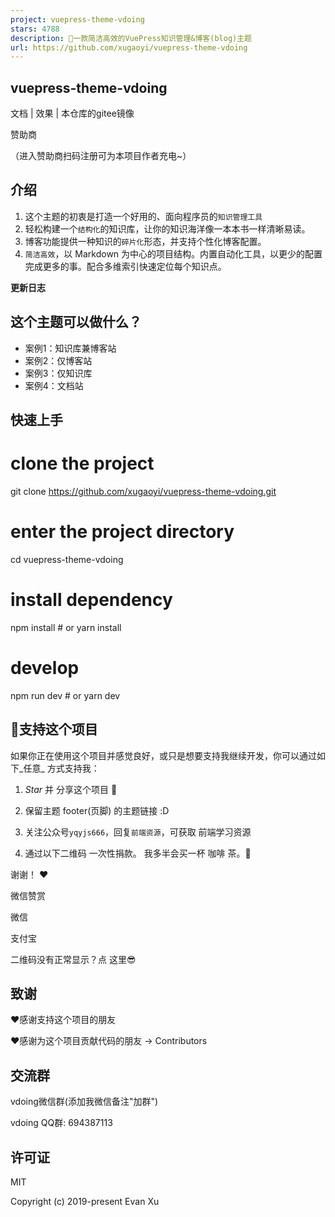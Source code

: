 ```yaml
---
project: vuepress-theme-vdoing
stars: 4788
description: 🚀一款简洁高效的VuePress知识管理&博客(blog)主题
url: https://github.com/xugaoyi/vuepress-theme-vdoing
---
```


vuepress-theme-vdoing
---------------------

文档 | 效果 | 本仓库的gitee镜像

  

赞助商

（进入赞助商扫码注册可为本项目作者充电~）

介绍
--

1.  这个主题的初衷是打造一个好用的、面向程序员的`知识管理工具`
2.  轻松构建一个`结构化`的知识库，让你的知识海洋像一本本书一样清晰易读。
3.  博客功能提供一种知识的`碎片化`形态，并支持个性化博客配置。
4.  `简洁高效`，以 Markdown 为中心的项目结构。内置自动化工具，以更少的配置完成更多的事。配合多维索引快速定位每个知识点。

**更新日志**

这个主题可以做什么？
----------

-   案例1：知识库兼博客站
-   案例2：仅博客站
-   案例3：仅知识库
-   案例4：文档站

快速上手
----

# clone the project
git clone https://github.com/xugaoyi/vuepress-theme-vdoing.git

# enter the project directory
cd vuepress-theme-vdoing

# install dependency
npm install # or yarn install

# develop
npm run dev # or yarn dev

💖支持这个项目
--------

如果你正在使用这个项目并感觉良好，或只是想要支持我继续开发，你可以通过如下_任意_ 方式支持我：

1.  _Star_ 并 分享这个项目 🚀
2.  保留主题 footer(页脚) 的主题链接 :D
3.  关注公众号`yqyjs666`，回复`前端资源`，可获取 前端学习资源

1.  通过以下二维码 一次性捐款。 我多半会买一杯 咖啡 茶。:tea:

谢谢！ ❤️

微信赞赏

微信

支付宝

二维码没有正常显示？点 这里😎

致谢
--

❤️感谢支持这个项目的朋友

❤️感谢为这个项目贡献代码的朋友 → Contributors

交流群
---

vdoing微信群(添加我微信备注"加群")

vdoing QQ群: 694387113

许可证
---

MIT

Copyright (c) 2019-present Evan Xu
